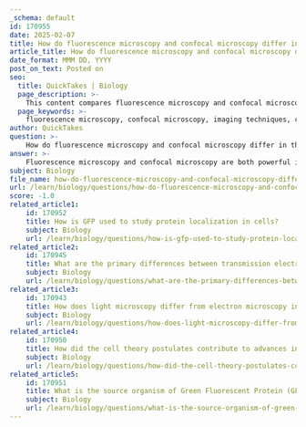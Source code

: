 ```yaml
---
_schema: default
id: 170955
date: 2025-02-07
title: How do fluorescence microscopy and confocal microscopy differ in their imaging capabilities?
article_title: How do fluorescence microscopy and confocal microscopy differ in their imaging capabilities?
date_format: MMM DD, YYYY
post_on_text: Posted on
seo:
  title: QuickTakes | Biology
  page_description: >-
    This content compares fluorescence microscopy and confocal microscopy, highlighting their differences in imaging capabilities, resolution, and specific applications in cell biology.
  page_keywords: >-
    fluorescence microscopy, confocal microscopy, imaging techniques, cell biology, live cell imaging, optical sectioning, resolution, background noise, three-dimensional imaging, laser scanning
author: QuickTakes
question: >-
    How do fluorescence microscopy and confocal microscopy differ in their imaging capabilities?
answer: >-
    Fluorescence microscopy and confocal microscopy are both powerful imaging techniques used in cell biology, but they differ significantly in their imaging capabilities and applications.\n\n### Fluorescence Microscopy\nFluorescence microscopy utilizes the principles of fluorescence, where specific fluorescent molecules absorb light at a certain wavelength and emit light at a longer wavelength. This technique allows researchers to label and visualize specific cellular components, such as proteins or organelles, in live cells. Key features include:\n\n- **Live Cell Imaging**: Fluorescence microscopy is particularly effective for observing live cells, as it can visualize dynamic processes in real-time.\n- **Specificity**: By using fluorescent tags, researchers can selectively visualize particular proteins or structures within the cell.\n- **Resolution Limit**: The resolution is generally limited to about 200 nanometers due to the diffraction of light, which can restrict the ability to resolve closely spaced structures.\n\n### Confocal Microscopy\nConfocal microscopy is an advanced form of fluorescence microscopy that employs laser light to scan specimens and create high-resolution images. It offers several advantages over traditional fluorescence microscopy:\n\n- **Optical Sectioning**: Confocal microscopy can perform optical sectioning, allowing for the collection of images at various depths within a specimen. This capability is particularly useful for imaging thick tissues and complex cellular structures, as it enables the creation of three-dimensional representations without the need for physical sectioning.\n- **Reduced Background Noise**: By using a pinhole aperture to exclude out-of-focus light, confocal microscopy significantly reduces background noise, resulting in clearer images with improved contrast.\n- **Higher Resolution**: The combination of laser scanning and optical sectioning results in higher resolution images compared to standard fluorescence microscopy, making it easier to distinguish between closely spaced structures.\n\n### Summary of Differences\n- **Imaging Depth**: Confocal microscopy excels in imaging thick specimens through optical sectioning, while traditional fluorescence microscopy may struggle with depth due to out-of-focus light.\n- **Resolution**: Confocal microscopy generally provides higher resolution images due to its ability to focus on a specific plane and reduce background noise.\n- **Applications**: Fluorescence microscopy is often used for live cell imaging and dynamic processes, while confocal microscopy is preferred for detailed structural studies and three-dimensional reconstructions of complex tissues.\n\nIn conclusion, while both techniques are invaluable in cell biology, confocal microscopy offers enhanced imaging capabilities, particularly for thick specimens and high-resolution imaging, making it a powerful tool for studying cellular structures and processes in greater detail.
subject: Biology
file_name: how-do-fluorescence-microscopy-and-confocal-microscopy-differ-in-their-imaging-capabilities.md
url: /learn/biology/questions/how-do-fluorescence-microscopy-and-confocal-microscopy-differ-in-their-imaging-capabilities
score: -1.0
related_article1:
    id: 170952
    title: How is GFP used to study protein localization in cells?
    subject: Biology
    url: /learn/biology/questions/how-is-gfp-used-to-study-protein-localization-in-cells
related_article2:
    id: 170945
    title: What are the primary differences between transmission electron microscopy (TEM) and scanning electron microscopy (SEM)?
    subject: Biology
    url: /learn/biology/questions/what-are-the-primary-differences-between-transmission-electron-microscopy-tem-and-scanning-electron-microscopy-sem
related_article3:
    id: 170943
    title: How does light microscopy differ from electron microscopy in terms of resolution limits?
    subject: Biology
    url: /learn/biology/questions/how-does-light-microscopy-differ-from-electron-microscopy-in-terms-of-resolution-limits
related_article4:
    id: 170950
    title: How did the cell theory postulates contribute to advances in microscopy during the 19th century?
    subject: Biology
    url: /learn/biology/questions/how-did-the-cell-theory-postulates-contribute-to-advances-in-microscopy-during-the-19th-century
related_article5:
    id: 170951
    title: What is the source organism of Green Fluorescent Protein (GFP) and what are its fluorescence characteristics?
    subject: Biology
    url: /learn/biology/questions/what-is-the-source-organism-of-green-fluorescent-protein-gfp-and-what-are-its-fluorescence-characteristics
---
```


&nbsp;